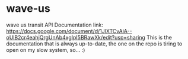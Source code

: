 # wave-us
wave us transit API
 Documentation link: https://docs.google.com/document/d/1JlXTCvAiA--oUlB2cr4eahjQrgUnAb4xgIpI5BRawXk/edit?usp=sharing
 This is the documentation that is always up-to-date, the one on the repo is tiring to open on my slow system, so... :)
